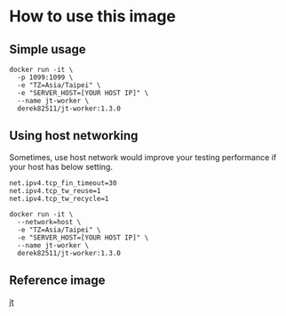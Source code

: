 # How to use this image

## Simple usage

```console
docker run -it \
  -p 1099:1099 \
  -e "TZ=Asia/Taipei" \
  -e "SERVER_HOST=[YOUR HOST IP]" \
  --name jt-worker \
  derek82511/jt-worker:1.3.0
```

## Using host networking

Sometimes, use host network would improve your testing performance if your host has below setting.
```
net.ipv4.tcp_fin_timeout=30  
net.ipv4.tcp_tw_reuse=1
net.ipv4.tcp_tw_recycle=1
```

```console
docker run -it \
  --network=host \
  -e "TZ=Asia/Taipei" \
  -e "SERVER_HOST=[YOUR HOST IP]" \
  --name jt-worker \
  derek82511/jt-worker:1.3.0
```

## Reference image

[jt](https://hub.docker.com/r/derek82511/jt)
